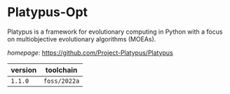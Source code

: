 # Platypus-Opt

Platypus is a framework for evolutionary computing in Python with a focus on  multiobjective evolutionary algorithms (MOEAs).

*homepage*: <https://github.com/Project-Platypus/Platypus>

version | toolchain
--------|----------
``1.1.0`` | ``foss/2022a``
